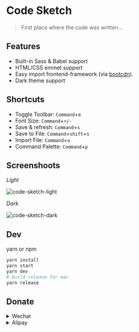 # Code Sketch

> First place where the code was written...

## Features

* Built-in Sass & Babel support
* HTML/CSS emmet support
* Easy import frontend-framework (via [bootcdn](https://www.bootcdn.cn/)).
* Dark theme support

## Shortcuts

* Toggle Toolbar: `Command`+`e`
* Font Size: `Command`+`+/-`
* Save & refresh: `Command`+`s`
* Save to File: `Command`+`shift`+`s`
* Import File: `Command`+`o`
* Command Palette: `Command`+`p`

## Screenshoots

*Light*

![code-sketch-light](https://img12.360buyimg.com/devfe/jfs/t1/25013/12/6600/699222/5c60e177Eaa6b11ef/8e048dfc445a5834.png)

*Dark*

![code-sketch-dark](https://img30.360buyimg.com/devfe/jfs/t1/9264/1/14270/728930/5c60e18eEa4aa0b4d/851e8b0a3986fa07.png)

## Dev

yarn or npm

```bash
yarn install
yarn start
yarn dev
# build release for mac
yarn release
```

## Donate

<details><summary>Wechat</summary>
<p>
    <img id="wechat-img" width="150" height="150" src="https://img20.360buyimg.com/devfe/jfs/t1/21276/10/6601/79942/5c612355Ebf90f7d4/59d92ca3cd5e85f8.png" alt="donate-wechat" />
</p>
</details>

<details><summary>Alipay</summary>
<p>
    <img id="wechat-img" width="150" height="150" src="https://img10.360buyimg.com/devfe/jfs/t1/20408/25/6709/20132/5c612338E1e48641f/20cf08d4409c6a8e.png" alt="donate-wechat" />
</p>
</details>

